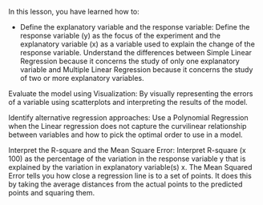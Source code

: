 In this lesson, you have learned how to:
* Define the explanatory variable and the response variable: Define the response variable 
(y) as the focus of the experiment and the explanatory variable (x) as a variable used 
to explain the change of the response variable. Understand the differences between 
Simple Linear Regression because it concerns the study of only one explanatory variable 
and Multiple Linear Regression because it concerns the study of two or more explanatory 
variables.

Evaluate the model using Visualization: By visually representing the errors of a variable 
using scatterplots and interpreting the results of the model.

Identify alternative regression approaches: Use a Polynomial Regression when the Linear 
regression does not capture the curvilinear relationship between variables and how to pick 
the optimal order to use in a model.

Interpret the R-square and the Mean Square Error: Interpret R-square (x 100) as the 
percentage of the variation in the response variable y  that is explained by the variation 
in explanatory variable(s) x. The Mean Squared Error tells you how close a regression line 
is to a set of points. It does this by taking the average distances from the actual points 
to the predicted points and squaring them.
